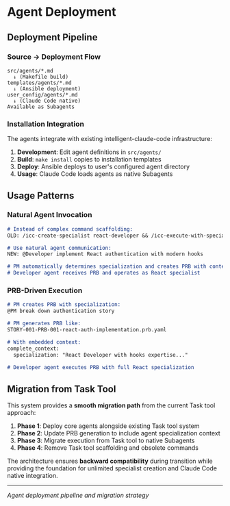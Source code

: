 # Agent Deployment

## Deployment Pipeline

### Source → Deployment Flow

```
src/agents/*.md 
  ↓ (Makefile build)
templates/agents/*.md 
  ↓ (Ansible deployment)  
user_config/agents/*.md
  ↓ (Claude Code native)
Available as Subagents
```

### Installation Integration

The agents integrate with existing intelligent-claude-code infrastructure:

1. **Development**: Edit agent definitions in `src/agents/`
2. **Build**: `make install` copies to installation templates
3. **Deploy**: Ansible deploys to user's configured agent directory
4. **Usage**: Claude Code loads agents as native Subagents

## Usage Patterns

### Natural Agent Invocation

```markdown
# Instead of complex command scaffolding:
OLD: /icc-create-specialist react-developer && /icc-execute-with-specialist

# Use natural agent communication:
NEW: @Developer implement React authentication with modern hooks

# PM automatically determines specialization and creates PRB with context
# Developer agent receives PRB and operates as React specialist
```

### PRB-Driven Execution

```markdown
# PM creates PRB with specialization:
@PM break down authentication story

# PM generates PRB like:
STORY-001-PRB-001-react-auth-implementation.prb.yaml

# With embedded context:
complete_context:
  specialization: "React Developer with hooks expertise..."
  
# Developer agent executes PRB with full React specialization
```

## Migration from Task Tool

This system provides a **smooth migration path** from the current Task tool approach:

1. **Phase 1**: Deploy core agents alongside existing Task tool system
2. **Phase 2**: Update PRB generation to include agent specialization context  
3. **Phase 3**: Migrate execution from Task tool to native Subagents
4. **Phase 4**: Remove Task tool scaffolding and obsolete commands

The architecture ensures **backward compatibility** during transition while providing the foundation for unlimited specialist creation and Claude Code native integration.

---

*Agent deployment pipeline and migration strategy*